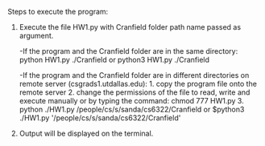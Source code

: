 Steps to execute the program:

1) Execute the file HW1.py with Cranfield folder path name passed as argument.
	
	-If the program and the Cranfield folder are in the same directory:
		python HW1.py ./Cranfield or
		python3 HW1.py ./Cranfield

	-If the program and the Cranfield folder are in different directories on remote server (csgrads1.utdallas.edu):
		1. copy the program file onto the remote server
		2. change the permissions of the file to read, write and execute manually or by typing the command: chmod 777 HW1.py 
		3. python ./HW1.py /people/cs/s/sanda/cs6322/Cranfield  or
		   $python3 ./HW1.py '/people/cs/s/sanda/cs6322/Cranfield'

2) Output will be displayed on the terminal.

